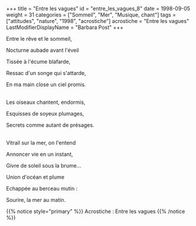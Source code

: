 +++
title = "Entre les vagues"
id = "entre_les_vagues_8"
date = 1998-09-05
weight = 31
categories = ["Sommeil", "Mer", "Musique, chant"]
tags = ["attitudes", "nature", "1998", "acrostiche"]
acrostiche = "Entre les vagues"
LastModifierDisplayName = "Barbara Post"
+++

Entre le rêve et le sommeil,

Nocturne aubade avant l'éveil

Tissée à l'écume blafarde,

Ressac d'un songe qui s'attarde,

En ma main close un ciel promis.

 \
Les oiseaux chantent, endormis,

Esquisses de soyeux plumages,

Secrets comme autant de présages.

 \
Vitrail sur la mer, on l'entend

Annoncer vie en un instant,

Givre de soleil sous la brume...

Union d'océan et plume

Echappée au berceau mutin :

Sourire, la mer au matin.

{{% notice style="primary" %}}
Acrostiche : Entre les vagues
{{% /notice %}}
